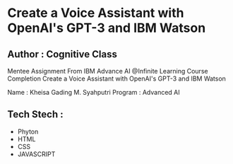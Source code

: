 # Create a Voice Assistant with OpenAI's GPT-3 and IBM Watson
## Author : Cognitive Class

Mentee Assignment From IBM Advance AI @Infinite Learning Course Completion Create a Voice Assistant with OpenAI's GPT-3 and IBM Watson

Name     : Kheisa Gading M. Syahputri
Program  : Advanced AI

## Tech Stech :
* Phyton
* HTML
* CSS
* JAVASCRIPT

